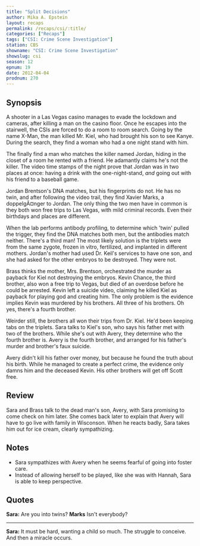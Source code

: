 ```yaml
---
title: "Split Decisions"
author: Mika A. Epstein
layout: recaps
permalink: /recaps/csi/:title/
categories: ["Recaps"]
tags: ["CSI: Crime Scene Investigation"]
station: CBS
showname: "CSI: Crime Scene Investigation"
showslug: csi
season: 12
epnum: 19
date: 2012-04-04
prodnum: 270
---
```


## Synopsis

A shooter in a Las Vegas casino manages to evade the lockdown and cameras, after killing a man on the casino floor. Once he escapes into the stairwell, the CSIs are forced to do a room to room search. Going by the name X-Man, the man killed Mr. Kiel, who had brought his son to see Kanye. During the search, they find a woman who had a one night stand with him.

The finally find a man who matches the killer named Jordan, hiding in the closet of a room he rented with a friend. He adamantly claims he's not the killer. The video time stamps of the night prove that Jordan was in two places at once: having a drink with the one-night-stand, _and_ going out with his friend to a baseball game.

Jordan Brentson's DNA matches, but his fingerprints do not. He has no twin, and after following the video trail, they find Xavier Marks, a doppelgÃ¤nger to Jordan. The only thing the two men have in common is they both won free trips to Las Vegas, with mild criminal records. Even their birthdays and places are different.

When the lab performs antibody profiling, to determine which 'twin' pulled the trigger, they find the DNA matches both men, but the antibodies match neither. There's a third man! The most likely solution is the triplets were from the same zygote, frozen in vitro, fertilized, and implanted in different mothers. Jordan's mother had used Dr. Keil's services to have one son, and she had asked for the other embryos to be destroyed. They were not.

Brass thinks the mother, Mrs. Brentson, orchestrated the murder as payback for Kiel not destroying the embryos. Kevin Chance, the third brother, also won a free trip to Vegas, but died of an overdose before he could be arrested. Kevin left a suicide video, claiming he killed Kiel as payback for playing god and creating him. The only problem is the evidence implies Kevin was murdered by his brothers. All three of his brothers. Oh yes, there's a fourth brother.

Weirder still, the brothers all won their trips from Dr. Kiel. He'd been keeping tabs on the triplets. Sara talks to Kiel's son, who says his father met with two of the brothers. While she's out with Avery, they determine who the fourth brother is. Avery is the fourth brother, and arranged for his father's murder and brother's faux suicide.

Avery didn't kill his father over money, but because he found the truth about his birth. While he managed to create a perfect crime, the evidence only damns him and the deceased Kevin. His other brothers will get off Scott free.

## Review

Sara and Brass talk to the dead man's son, Avery, with Sara promising to come check on him later. She comes back later to explain that Avery will have to go live with family in Wisconson. When he reacts badly, Sara takes him out for ice cream, clearly sympathizing.

## Notes

* Sara sympathizes with Avery when he seems fearful of going into foster care.
* Instead of allowing herself to be played, like she was with Hannah, Sara is able to keep perspective.

## Quotes

**Sara:** Are you into twins?
**Marks** Isn't everybody?

- - -

**Sara:** It must be hard, wanting a child so much. The struggle to conceive. And then a miracle occurs.

